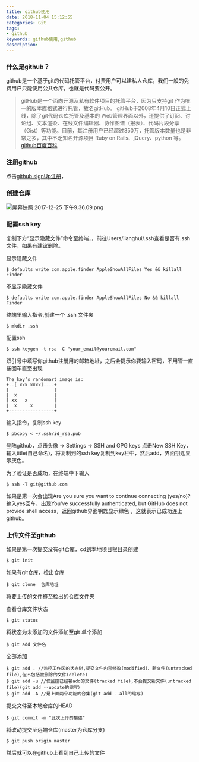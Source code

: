 ```yaml
---
title: github使用
date: 2018-11-04 15:12:55
categories: Git
tags: 
- github
keywords: github使用,github
description:
---
```

### 什么是github？
github是一个基于git的代码托管平台，付费用户可以建私人仓库，我们一般的免费用户只能使用公共仓库，也就是代码要公开。
> gitHub是一个面向开源及私有软件项目的托管平台，因为只支持git 作为唯一的版本库格式进行托管，故名gitHub。
gitHub于2008年4月10日正式上线，除了git代码仓库托管及基本的 Web管理界面以外，还提供了订阅、讨论组、文本渲染、在线文件编辑器、协作图谱（报表）、代码片段分享（Gist）等功能。目前，其注册用户已经超过350万，托管版本数量也是非常之多，其中不乏知名开源项目 Ruby on Rails、jQuery、python 等。[github百度百科](https://baike.baidu.com/item/github/10145341?fr=aladdin)
<!-- more -->
### 注册github
点击[github signUp注册](https://github.com/join)，

### 创建仓库
![屏幕快照 2017-12-25 下午9.36.09.png](http://upload-images.jianshu.io/upload_images/3850436-ed7d2689f7eed077.png?imageMogr2/auto-orient/strip%7CimageView2/2/w/1240)


### 配置ssh key
复制下方“显示隐藏文件”命令至终端，，前往Users/lianghui/.ssh查看是否有.ssh文件，如果有建议删除。

显示隐藏文件
```
$ defaults write com.apple.finder AppleShowAllFiles Yes && killall Finder 
```
不显示隐藏文件
```
$ defaults write com.apple.finder AppleShowAllFiles No && killall Finder 
```

终端里输入指令,创建一个 .ssh 文件夹
```
$ mkdir .ssh
```

配置ssh
```
$ ssh-keygen -t rsa -C "your_email@youremail.com"
```
双引号中填写你github注册用的邮箱地址，之后会提示你要输入密码，不用管一直按回车直至出现
```
The key‘s randomart image is:
+--[ xxx xxxx]----+
|                 |
|  x              |
| xx   x          |
|  x     x        |
+-----------------+
```

输入指令，复制ssh key
```
$ pbcopy < ~/.ssh/id_rsa.pub 
```
登陆github，点击头像 -> Settings -> SSH and GPG keys
点击New SSH Key，输入title(自己命名)，将复制到的ssh key复制到key栏中，然后add，界面钥匙显示灰色。

为了验证是否成功，在终端中下输入
```
$ ssh -T git@github.com
```
如果是第一次会出现Are you sure you want to continue connecting (yes/no)?
输入yes回车，出现You've successfully authenticated, but GitHub does not provide shell access，返回github界面钥匙显示绿色 ，这就表示已成功连上github。

### 上传文件至github
如果是第一次提交没有git仓库，cd到本地项目根目录创建
```
$ git init
```
如果有git仓库，检出仓库
```
$ git clone  仓库地址
```
将要上传的文件移至检出的仓库文件夹

查看仓库文件状态
```
$ git status
```
将状态为未添加的文件添加至git
单个添加
```
$ git add 文件名
```
全部添加

```
$ git add . //监控工作区的状态树,提交文件内容修改(modified)、新文件(untracked file),但不包括被删除的文件(delete)
$ git add -u //仅监控已经被add的文件(tracked file),不会提交新文件(untracked file)(git add --update的缩写）
$ git add -A //是上面两个功能的合集(git add --all的缩写)
```

提交文件至本地仓库的HEAD

```
$ git commit -m "此次上传的描述"
```
将改动提交至远端仓库(master为仓库分支)
```
$ git push origin master
```
然后就可以在github上看到自己上传的文件

